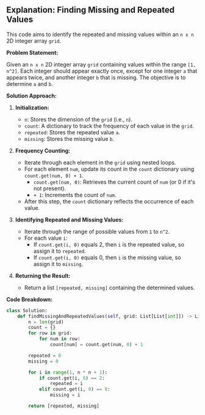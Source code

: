 ## Explanation: Finding Missing and Repeated Values

This code aims to identify the repeated and missing values within an `n x n` 2D integer array `grid`.

**Problem Statement:**

Given an `n x n` 2D integer array `grid` containing values within the range `[1, n^2]`. Each integer should appear exactly once, except for one integer `a` that appears twice, and another integer `b` that is missing. The objective is to determine `a` and `b`.

**Solution Approach:**

1.  **Initialization:**
    * `n`: Stores the dimension of the `grid` (i.e., `n`).
    * `count`: A dictionary to track the frequency of each value in the `grid`.
    * `repeated`: Stores the repeated value `a`.
    * `missing`: Stores the missing value `b`.

2.  **Frequency Counting:**
    * Iterate through each element in the `grid` using nested loops.
    * For each element `num`, update its count in the `count` dictionary using `count.get(num, 0) + 1`.
        * `count.get(num, 0)`: Retrieves the current count of `num` (or 0 if it's not present).
        * `+ 1`: Increments the count of `num`.
    * After this step, the `count` dictionary reflects the occurrence of each value.

3.  **Identifying Repeated and Missing Values:**
    * Iterate through the range of possible values from `1` to `n^2`.
    * For each value `i`:
        * If `count.get(i, 0)` equals 2, then `i` is the repeated value, so assign it to `repeated`.
        * If `count.get(i, 0)` equals 0, then `i` is the missing value, so assign it to `missing`.

4.  **Returning the Result:**
    * Return a list `[repeated, missing]` containing the determined values.

**Code Breakdown:**

```python
class Solution:
    def findMissingAndRepeatedValues(self, grid: List[List[int]]) -> List[int]:
        n = len(grid)
        count = {}
        for row in grid:
            for num in row:
                count[num] = count.get(num, 0) + 1

        repeated = 0
        missing = 0

        for i in range(1, n * n + 1):
            if count.get(i, 0) == 2:
                repeated = i
            elif count.get(i, 0) == 0:
                missing = i

        return [repeated, missing]